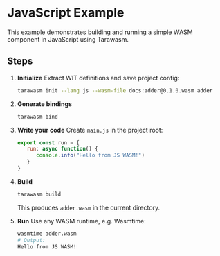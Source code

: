 # JavaScript Example

This example demonstrates building and running a simple WASM component in JavaScript using Tarawasm.

## Steps

1. **Initialize**
   Extract WIT definitions and save project config:

   ```bash
   tarawasm init --lang js --wasm-file docs:adder@0.1.0.wasm adder
   ```

2. **Generate bindings**

   ```bash
   tarawasm bind
   ```

3. **Write your code**
   Create `main.js` in the project root:

   ```js
   export const run = {
      run: async function() {
         console.info("Hello from JS WASM!")
      }
   }
   ```

4. **Build**

   ```bash
   tarawasm build
   ```

   This produces `adder.wasm` in the current directory.

5. **Run**
   Use any WASM runtime, e.g. Wasmtime:

   ```bash
   wasmtime adder.wasm
   # Output:
   Hello from JS WASM!
   ```
